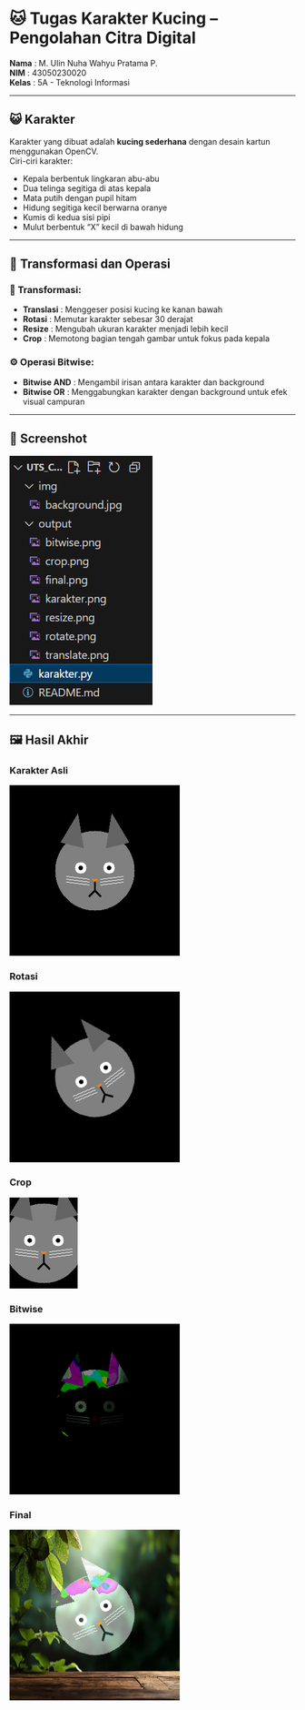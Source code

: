 # 🐱 Tugas Karakter Kucing – Pengolahan Citra Digital

**Nama**    : M. Ulin Nuha Wahyu Pratama P.  
**NIM**     : 43050230020  
**Kelas**   : 5A - Teknologi Informasi  

---

## 😺 Karakter
Karakter yang dibuat adalah **kucing sederhana** dengan desain kartun menggunakan OpenCV.  
Ciri-ciri karakter:
- Kepala berbentuk lingkaran abu-abu  
- Dua telinga segitiga di atas kepala  
- Mata putih dengan pupil hitam  
- Hidung segitiga kecil berwarna oranye  
- Kumis di kedua sisi pipi  
- Mulut berbentuk “X” kecil di bawah hidung  

---

## 🔄 Transformasi dan Operasi
### 🧭 Transformasi:
- **Translasi** : Menggeser posisi kucing ke kanan bawah  
- **Rotasi** : Memutar karakter sebesar 30 derajat  
- **Resize** : Mengubah ukuran karakter menjadi lebih kecil  
- **Crop** : Memotong bagian tengah gambar untuk fokus pada kepala  

### ⚙ Operasi Bitwise:
- **Bitwise AND** : Mengambil irisan antara karakter dan background  
- **Bitwise OR** : Menggabungkan karakter dengan background untuk efek visual campuran  

---

## 📸 Screenshot
![struktur](struktur.png)

---

## 🖼 Hasil Akhir
### Karakter Asli  
![karakter](output/karakter.png)

### Rotasi  
![rotate](output/rotate.png)

### Crop  
![crop](output/crop.png)

### Bitwise  
![bitwise](output/bitwise.png)

### Final  
![final](output/final.png)
